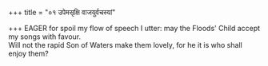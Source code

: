 +++
title = "०१ उपेमसृक्षि वाजयुर्वचस्यां"

+++
EAGER for spoil my flow of speech I utter: may the Floods' Child accept my songs with favour.  
     Will not the rapid Son of Waters make them lovely, for he it is who shall enjoy them?